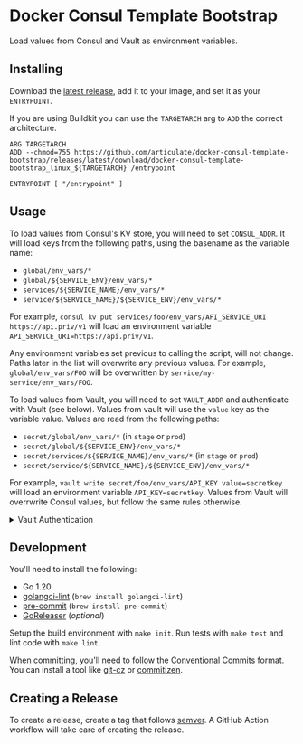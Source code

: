 # Docker Consul Template Bootstrap

Load values from Consul and Vault as environment variables.

## Installing

Download the [latest release](https://github.com/articulate/docker-consul-template-bootstrap/releases/latest),
add it to your image, and set it as your `ENTRYPOINT`.

If you are using Buildkit you can use the `TARGETARCH` arg to `ADD` the correct
architecture.

```docker
ARG TARGETARCH
ADD --chmod=755 https://github.com/articulate/docker-consul-template-bootstrap/releases/latest/download/docker-consul-template-bootstrap_linux_${TARGETARCH} /entrypoint

ENTRYPOINT [ "/entrypoint" ]
```

## Usage

To load values from Consul's KV store, you will need to set `CONSUL_ADDR`. It
will load keys from the following paths, using the basename as the variable name:

* `global/env_vars/*`
* `global/${SERVICE_ENV}/env_vars/*`
* `services/${SERVICE_NAME}/env_vars/*`
* `service/${SERVICE_NAME}/${SERVICE_ENV}/env_vars/*`

For example, `consul kv put services/foo/env_vars/API_SERVICE_URI https://api.priv/v1`
will load an environment variable `API_SERVICE_URI=https://api.priv/v1`.

Any environment variables set previous to calling the script, will not change.
Paths later in the list will overwrite any previous values. For example,
`global/env_vars/FOO` will be overwritten by `service/my-service/env_vars/FOO`.

To load values from Vault, you will need to set `VAULT_ADDR` and authenticate with
Vault (see below). Values from vault will use the `value` key as the variable value.
Values are read from the following paths:

* `secret/global/env_vars/*` (in `stage` or `prod`)
* `secret/global/${SERVICE_ENV}/env_vars/*`
* `secret/services/${SERVICE_NAME}/env_vars/*` (in `stage` or `prod`)
* `secret/service/${SERVICE_NAME}/${SERVICE_ENV}/env_vars/*`

For example, `vault write secret/foo/env_vars/API_KEY value=secretkey` will load
an environment variable `API_KEY=secretkey`. Values from Vault will overrwrite
Consul values, but follow the same rules otherwise.

<details>
<summary>Vault Authentication</summary>

You can authenticate with Vault in one of the following ways:

* Set `VAULT_TOKEN`
* Set `ENCRYPTED_VAULT_TOKEN` with a value encrypted by AWS KMS
  * You'll need to make sure the container has permissions for the default KMS key
* If running on Kubernetes, use the Kubernetes auth method in Vault
* If running on AWS ECS or Lambda, use the AWS IAM auth method
  * If Vault role does not match IAM role, set with `VAULT_ROLE`

</details>

## Development

You'll need to install the following:

* Go 1.20
* [golangci-lint](https://golangci-lint.run/) (`brew install golangci-lint`)
* [pre-commit](https://pre-commit.com/) (`brew install pre-commit`)
* [GoReleaser](https://goreleaser.com/) (_optional_)

Setup the build environment with `make init`. Run tests with `make test` and lint
code with `make lint`.

When committing, you'll need to follow the [Conventional Commits](https://www.conventionalcommits.org)
format. You can install a tool like [git-cz](https://github.com/commitizen/cz-cli#conventional-commit-messages-as-a-global-utility)
or [commitizen](https://github.com/commitizen-tools/commitizen#installation).

## Creating a Release

To create a release, create a tag that follows [semver](https://semver.org/). A
GitHub Action workflow will take care of creating the release.
